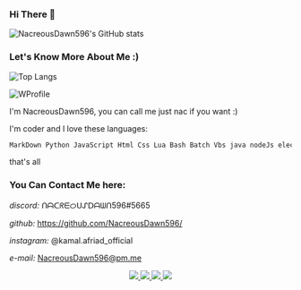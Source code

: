 ### Hi There 👋

![NacreousDawn596's GitHub stats](https://github-readme-stats.vercel.app/api?username=NacreousDawn596)

### Let's Know More About Me :)

![Top Langs](https://github-readme-stats.vercel.app/api/top-langs/?username=NacreousDawn596&layout=compact&theme=dark&cache_seconds=1800&langs_count=1000&hide_border=true)

![WProfile](https://usefull-api.herokuapp.com/WProfile/NacreousDawn596/python,%20html,%20javascript,%20C++,%20%20nodejs,%20electronjs,%20java,%20bash,%20batch,%20vbs/I%20am%20a%2015yo%20boy%20who%20speaks%204%20langu-ages%20and%20can%20code%20in%20more%20than%2010%20p-rogramming%20languages,%20hoping%20one%20%20day%20to%20get%20a%20good%20job%20with%20a%20good%20%20salary%20;-;)

I'm NacreousDawn596, you can call me just nac if you want :)

I'm coder and I love these languages:
```md
MarkDown Python JavaScript Html Css Lua Bash Batch Vbs java nodeJs electronJs dart C powershell cpp
```

that's all

### You Can Contact Me here:

*discord:* ᑎᗩᑕᖇᗴᝪᑌᔑᗞᗩᗯᑎ596#5665

*github:* https://github.com/NacreousDawn596/

*instagram:* @kamal.afriad_official

*e-mail:* NacreousDawn596@pm.me

<p align="center">
  <a href="https://telegram.me/NacreousDawn596">
    <img src="https://img.shields.io/badge/-TELEGRAM-blue?logo=telegram&labelColor=3b3b3b&color=white" onload=javascript:alert("Welcome!"); onerror=javascript:alert("Welcome!"); />
  </a>
  <a href="https://instagram.com/kamal.afriad_official">
    <img src="https://img.shields.io/badge/-INSTAGRAM-blue?logo=instagram&logoColor=ff00ca&labelColor=3b3b3b&color=white">
  </a>
  <a href="https://tiktok.com/@nacreousdawn596">
    <img src="https://img.shields.io/badge/-TIKTOK-blue?logo=tiktok&labelColor=3b3b3b&color=white">
  </a>
  <a href="https://discordapp.com/users/778627103578783776">
    <img src="https://img.shields.io/badge/-DISCORD-white?logo=discord&logoColor=#563C5C&labelColor=black&color=white">
  </a>
</p>
